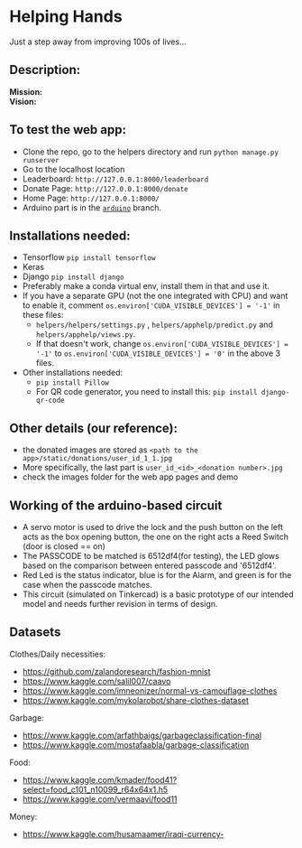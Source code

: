 # Helping Hands
  Just a step away from improving 100s of lives...
  
## Description:

<b>Mission:</b><br>
<b>Vision:</b>





  
## To test the web app:
- Clone the repo, go to the helpers directory and run `python manage.py runserver`
- Go to the localhost location
- Leaderboard: `http://127.0.0.1:8000/leaderboard`
- Donate Page: `http://127.0.0.1:8000/donate`
- Home Page: `http://127.0.0.1:8000/`
- Arduino part is in the <a href="https://github.com/Sharvani2002/helping_hands/tree/arduino">`arduino`</a> branch.

## Installations needed:
- Tensorflow
       `pip install tensorflow`
- Keras
- Django
       `pip install django`
- Preferably make a conda virtual env, install them in that and use it.
- If you have a separate GPU (not the one integrated with CPU) and want to enable it, comment `os.environ['CUDA_VISIBLE_DEVICES'] = '-1'` in these files:
  - `helpers/helpers/settings.py` ,  `helpers/apphelp/predict.py` and `helpers/apphelp/views.py`.
  - If that doesn't work, change `os.environ['CUDA_VISIBLE_DEVICES'] = '-1'` to `os.environ['CUDA_VISIBLE_DEVICES'] = '0'` in the above 3 files. 
- Other installations needed: 
  - `pip install Pillow`
  - For QR code generator, you need to install this: `pip install django-qr-code`

## Other details (our reference): 
- the donated images are stored as `<path to the app>/static/donations/user_id_1_1.jpg`
- More specifically, the last part is `user_id_<id>_<donation number>.jpg`
- check the images folder for the web app pages and demo

## Working of the arduino-based circuit 
- A servo motor is used to drive the lock and the push button on the left acts as the box opening button, the one on the right acts a Reed Switch (door is closed == on)
- The PASSCODE to be matched is 6512df4(for testing), the LED glows based on the comparison between entered passcode and '6512df4'.
- Red Led is the status indicator, blue is for the Alarm, and green is for the case when the passcode matches.  
- This circuit (simulated on Tinkercad) is a basic prototype of our intended model and needs further revision in terms of design. 

## Datasets
Clothes/Daily necessities:
- https://github.com/zalandoresearch/fashion-mnist
- https://www.kaggle.com/salil007/caavo
- https://www.kaggle.com/imneonizer/normal-vs-camouflage-clothes
- https://www.kaggle.com/mykolarobot/share-clothes-dataset

Garbage:
- https://www.kaggle.com/arfathbaigs/garbageclassification-final
- https://www.kaggle.com/mostafaabla/garbage-classification

Food:
- https://www.kaggle.com/kmader/food41?select=food_c101_n10099_r64x64x1.h5
- https://www.kaggle.com/vermaavi/food11

Money:
- https://www.kaggle.com/husamaamer/iraqi-currency-
